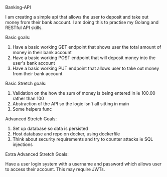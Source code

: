 Banking-API

I am creating a simple api that allows the user to deposit and take out money from their bank account. I am doing this to practise my Golang and RESTful API skills.

Basic goals:

1. Have a basic working GET endpoint that shows user the total amount of money in their bank account
2. Have a basic working POST endpoint that will deposit money into the user's bank account
3. Have a basic working PUT endpoint that allows user to take out money from their bank account


Basic Stretch goals:

1. Validation on the how the sum of money is being entered in ie 100.00 rather than 100
2. Abstraction of the API so the logic isn't all sitting in main
3. Some helpers func 


Advanced Stretch Goals:

1. Set up database so data is persisted
2. Host database and repo on docker, using dockerfile 
3. Think about security requirements and try to counter attacks ie SQL injections


Extra Advanced Stretch Goals:

Have a user login system with a username and password which allows user to access their account. This may require JWTs.



